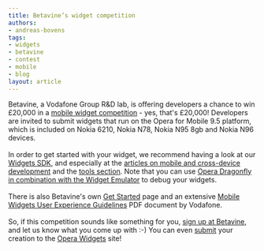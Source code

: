 ```yaml
---
title: Betavine’s widget competition
authors:
- andreas-bovens
tags:
- widgets
- betavine
- contest
- mobile
- blog
layout: article
---
```

Betavine, a Vodafone Group R&amp;D lab, is offering developers a chance to win £20,000 in a <a href="http://www.betavine.net/bvportal/competition/view.html?id=ff8080811f1f3dbb011f3721070438d1">mobile widget competition</a> - yes, that&#39;s £20,000! Developers are invited to submit widgets that run on the Opera for Mobile 9.5 platform, which is included on Nokia 6210, Nokia N78, Nokia N95 8gb and Nokia N96 devices.<br/><br/>In order to get started with your widget, we recommend having a look at our <a href="http://dev.opera.com/sdk/#widgets">Widgets SDK</a>, and especially at the <a href="http://dev.opera.com/articles/view/opera-widgets-sdk/#cdd">articles on mobile and cross-device development</a> and the <a href="http://dev.opera.com/articles/view/opera-widgets-sdk/#tools">tools section</a>. Note that you can use <a href="http://dev.opera.com/articles/view/debugging-widgets-using-opera-dragonfly/">Opera Dragonfly in combination with the Widget Emulator</a> to debug your widgets.<br/><br/>There is also Betavine&#39;s own <a href="http://www.betavine.net/bvportal/web/guest/widgetzone/getstarted">Get Started</a> page and an extensive <a href="http://www.betavine.net/bvcms/documents/widgets/widget_guidelines_final.pdf">Mobile Widgets User Experience Guidelines</a> PDF document by Vodafone.<br/><br/>So, if this competition sounds like something for you, <a href="http://www.betavine.net/bvportal/competition/view.html?id=ff8080811f1f3dbb011f3721070438d1">sign up at Betavine</a>, and let us know what you come up with :-) You can even <a href="http://widgets.opera.com/upload/">submit</a> your creation to the <a href="http://widgets.opera.com/">Opera Widgets</a> site!
